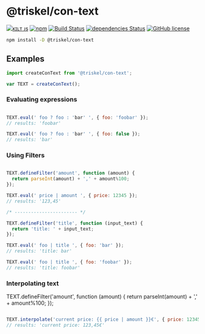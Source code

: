 # @triskel/con-text

[![ᴋɪʟᴛ ᴊs](https://jesus.germade.es/assets/images/badge-kiltjs.svg)](https://github.com/kiltjs)
[![npm](https://img.shields.io/npm/v/@triskel/con-text.svg?maxAge=1200)](https://www.npmjs.com/package/@triskel/con-text)
[![Build Status](https://travis-ci.org/triskeljs/con-text.svg?branch=master)](https://travis-ci.org/triskeljs/con-text)
[![dependencies Status](https://david-dm.org/triskeljs/con-text/status.svg)](https://david-dm.org/triskeljs/con-text)
[![GitHub license](https://img.shields.io/badge/license-MIT-blue.svg)](LICENSE)

``` sh
npm install -D @triskel/con-text
```

## Examples

``` js
import createConText from '@triskel/con-text';

var TEXT = createConText();
```

### Evaluating expressions

``` js

TEXT.eval(' foo ? foo : 'bar' ', { foo: 'foobar' });
// results: 'foobar'

TEXT.eval(' foo ? foo : 'bar' ', { foo: false });
// results: 'bar'

```

### Using Filters

``` js

TEXT.defineFilter('amount', function (amount) {
  return parseInt(amount) + ',' + amount%100;
});

TEXT.eval(' price | amount ', { price: 12345 });
// results: '123,45'

/* ----------------------- */

TEXT.defineFilter('title', function (input_text) {
  return 'title: ' + input_text;
});

TEXT.eval(' foo | title ', { foo: 'bar' });
// results: 'title: bar'

TEXT.eval(' foo | title ', { foo: 'foobar' });
// results: 'title: foobar'

```

### Interpolating text

TEXT.defineFilter('amount', function (amount) {
  return parseInt(amount) + ',' + amount%100;
});

``` js

TEXT.interpolate('current price: {{ price | amount }}€', { price: 12345 });
// results: 'current price: 123,45€'

```